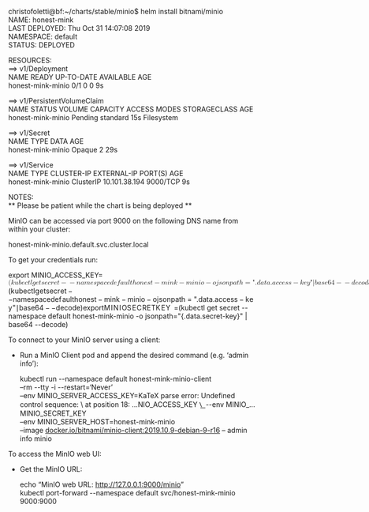 <p>christofoletti@bf:~/charts/stable/minio$ helm install bitnami/minio<br>
NAME:   honest-mink<br>
LAST DEPLOYED: Thu Oct 31 14:07:08 2019<br>
NAMESPACE: default<br>
STATUS: DEPLOYED</p>
<p>RESOURCES:<br>
==&gt; v1/Deployment<br>
NAME               READY  UP-TO-DATE  AVAILABLE  AGE<br>
honest-mink-minio  0/1    0           0          9s</p>
<p>==&gt; v1/PersistentVolumeClaim<br>
NAME               STATUS   VOLUME    CAPACITY  ACCESS MODES  STORAGECLASS  AGE<br>
honest-mink-minio  Pending  standard  15s       Filesystem</p>
<p>==&gt; v1/Secret<br>
NAME               TYPE    DATA  AGE<br>
honest-mink-minio  Opaque  2     29s</p>
<p>==&gt; v1/Service<br>
NAME               TYPE       CLUSTER-IP     EXTERNAL-IP  PORT(S)   AGE<br>
honest-mink-minio  ClusterIP  10.101.38.194         9000/TCP  9s</p>
<p>NOTES:<br>
** Please be patient while the chart is being deployed **</p>
<p>MinIO can be accessed via port 9000 on the following DNS name from within your cluster:</p>
<p>honest-mink-minio.default.svc.cluster.local</p>
<p>To get your credentials run:</p>
<p>export MINIO_ACCESS_KEY=<span class="katex--inline"><span class="katex"><span class="katex-mathml"><math><semantics><mrow><mo stretchy="false">(</mo><mi>k</mi><mi>u</mi><mi>b</mi><mi>e</mi><mi>c</mi><mi>t</mi><mi>l</mi><mi>g</mi><mi>e</mi><mi>t</mi><mi>s</mi><mi>e</mi><mi>c</mi><mi>r</mi><mi>e</mi><mi>t</mi><mo>−</mo><mo>−</mo><mi>n</mi><mi>a</mi><mi>m</mi><mi>e</mi><mi>s</mi><mi>p</mi><mi>a</mi><mi>c</mi><mi>e</mi><mi>d</mi><mi>e</mi><mi>f</mi><mi>a</mi><mi>u</mi><mi>l</mi><mi>t</mi><mi>h</mi><mi>o</mi><mi>n</mi><mi>e</mi><mi>s</mi><mi>t</mi><mo>−</mo><mi>m</mi><mi>i</mi><mi>n</mi><mi>k</mi><mo>−</mo><mi>m</mi><mi>i</mi><mi>n</mi><mi>i</mi><mi>o</mi><mo>−</mo><mi>o</mi><mi>j</mi><mi>s</mi><mi>o</mi><mi>n</mi><mi>p</mi><mi>a</mi><mi>t</mi><mi>h</mi><mo>=</mo><mi mathvariant="normal">"</mi><mrow><mi mathvariant="normal">.</mi><mi>d</mi><mi>a</mi><mi>t</mi><mi>a</mi><mi mathvariant="normal">.</mi><mi>a</mi><mi>c</mi><mi>c</mi><mi>e</mi><mi>s</mi><mi>s</mi><mo>−</mo><mi>k</mi><mi>e</mi><mi>y</mi></mrow><mi mathvariant="normal">"</mi><mi mathvariant="normal">∣</mi><mi>b</mi><mi>a</mi><mi>s</mi><mi>e</mi><mn>64</mn><mo>−</mo><mo>−</mo><mi>d</mi><mi>e</mi><mi>c</mi><mi>o</mi><mi>d</mi><mi>e</mi><mo stretchy="false">)</mo><mi>e</mi><mi>x</mi><mi>p</mi><mi>o</mi><mi>r</mi><mi>t</mi><mi>M</mi><mi>I</mi><mi>N</mi><mi>I</mi><msub><mi>O</mi><mi>S</mi></msub><mi>E</mi><mi>C</mi><mi>R</mi><mi>E</mi><msub><mi>T</mi><mi>K</mi></msub><mi>E</mi><mi>Y</mi><mo>=</mo></mrow><annotation encoding="application/x-tex">(kubectl get secret --namespace default honest-mink-minio -o jsonpath="{.data.access-key}" | base64 --decode)
   export MINIO_SECRET_KEY=</annotation></semantics></math></span><span class="katex-html" aria-hidden="true"><span class="base"><span class="strut" style="height: 1em; vertical-align: -0.25em;"></span><span class="mopen">(</span><span class="mord mathdefault" style="margin-right: 0.03148em;">k</span><span class="mord mathdefault">u</span><span class="mord mathdefault">b</span><span class="mord mathdefault">e</span><span class="mord mathdefault">c</span><span class="mord mathdefault">t</span><span class="mord mathdefault" style="margin-right: 0.01968em;">l</span><span class="mord mathdefault" style="margin-right: 0.03588em;">g</span><span class="mord mathdefault">e</span><span class="mord mathdefault">t</span><span class="mord mathdefault">s</span><span class="mord mathdefault">e</span><span class="mord mathdefault">c</span><span class="mord mathdefault" style="margin-right: 0.02778em;">r</span><span class="mord mathdefault">e</span><span class="mord mathdefault">t</span><span class="mspace" style="margin-right: 0.222222em;"></span><span class="mbin">−</span><span class="mspace" style="margin-right: 0.222222em;"></span></span><span class="base"><span class="strut" style="height: 0.88888em; vertical-align: -0.19444em;"></span><span class="mord">−</span><span class="mord mathdefault">n</span><span class="mord mathdefault">a</span><span class="mord mathdefault">m</span><span class="mord mathdefault">e</span><span class="mord mathdefault">s</span><span class="mord mathdefault">p</span><span class="mord mathdefault">a</span><span class="mord mathdefault">c</span><span class="mord mathdefault">e</span><span class="mord mathdefault">d</span><span class="mord mathdefault">e</span><span class="mord mathdefault" style="margin-right: 0.10764em;">f</span><span class="mord mathdefault">a</span><span class="mord mathdefault">u</span><span class="mord mathdefault" style="margin-right: 0.01968em;">l</span><span class="mord mathdefault">t</span><span class="mord mathdefault">h</span><span class="mord mathdefault">o</span><span class="mord mathdefault">n</span><span class="mord mathdefault">e</span><span class="mord mathdefault">s</span><span class="mord mathdefault">t</span><span class="mspace" style="margin-right: 0.222222em;"></span><span class="mbin">−</span><span class="mspace" style="margin-right: 0.222222em;"></span></span><span class="base"><span class="strut" style="height: 0.77777em; vertical-align: -0.08333em;"></span><span class="mord mathdefault">m</span><span class="mord mathdefault">i</span><span class="mord mathdefault">n</span><span class="mord mathdefault" style="margin-right: 0.03148em;">k</span><span class="mspace" style="margin-right: 0.222222em;"></span><span class="mbin">−</span><span class="mspace" style="margin-right: 0.222222em;"></span></span><span class="base"><span class="strut" style="height: 0.74285em; vertical-align: -0.08333em;"></span><span class="mord mathdefault">m</span><span class="mord mathdefault">i</span><span class="mord mathdefault">n</span><span class="mord mathdefault">i</span><span class="mord mathdefault">o</span><span class="mspace" style="margin-right: 0.222222em;"></span><span class="mbin">−</span><span class="mspace" style="margin-right: 0.222222em;"></span></span><span class="base"><span class="strut" style="height: 0.88888em; vertical-align: -0.19444em;"></span><span class="mord mathdefault">o</span><span class="mord mathdefault" style="margin-right: 0.05724em;">j</span><span class="mord mathdefault">s</span><span class="mord mathdefault">o</span><span class="mord mathdefault">n</span><span class="mord mathdefault">p</span><span class="mord mathdefault">a</span><span class="mord mathdefault">t</span><span class="mord mathdefault">h</span><span class="mspace" style="margin-right: 0.277778em;"></span><span class="mrel">=</span><span class="mspace" style="margin-right: 0.277778em;"></span></span><span class="base"><span class="strut" style="height: 1em; vertical-align: -0.25em;"></span><span class="mord">"</span><span class="mord"><span class="mord">.</span><span class="mord mathdefault">d</span><span class="mord mathdefault">a</span><span class="mord mathdefault">t</span><span class="mord mathdefault">a</span><span class="mord">.</span><span class="mord mathdefault">a</span><span class="mord mathdefault">c</span><span class="mord mathdefault">c</span><span class="mord mathdefault">e</span><span class="mord mathdefault">s</span><span class="mord mathdefault">s</span><span class="mspace" style="margin-right: 0.222222em;"></span><span class="mbin">−</span><span class="mspace" style="margin-right: 0.222222em;"></span><span class="mord mathdefault" style="margin-right: 0.03148em;">k</span><span class="mord mathdefault">e</span><span class="mord mathdefault" style="margin-right: 0.03588em;">y</span></span><span class="mord">"</span><span class="mord">∣</span><span class="mord mathdefault">b</span><span class="mord mathdefault">a</span><span class="mord mathdefault">s</span><span class="mord mathdefault">e</span><span class="mord">6</span><span class="mord">4</span><span class="mspace" style="margin-right: 0.222222em;"></span><span class="mbin">−</span><span class="mspace" style="margin-right: 0.222222em;"></span></span><span class="base"><span class="strut" style="height: 1em; vertical-align: -0.25em;"></span><span class="mord">−</span><span class="mord mathdefault">d</span><span class="mord mathdefault">e</span><span class="mord mathdefault">c</span><span class="mord mathdefault">o</span><span class="mord mathdefault">d</span><span class="mord mathdefault">e</span><span class="mclose">)</span><span class="mord mathdefault">e</span><span class="mord mathdefault">x</span><span class="mord mathdefault">p</span><span class="mord mathdefault">o</span><span class="mord mathdefault" style="margin-right: 0.02778em;">r</span><span class="mord mathdefault">t</span><span class="mord mathdefault" style="margin-right: 0.10903em;">M</span><span class="mord mathdefault" style="margin-right: 0.07847em;">I</span><span class="mord mathdefault" style="margin-right: 0.10903em;">N</span><span class="mord mathdefault" style="margin-right: 0.07847em;">I</span><span class="mord"><span class="mord mathdefault" style="margin-right: 0.02778em;">O</span><span class="msupsub"><span class="vlist-t vlist-t2"><span class="vlist-r"><span class="vlist" style="height: 0.328331em;"><span class="" style="top: -2.55em; margin-left: -0.02778em; margin-right: 0.05em;"><span class="pstrut" style="height: 2.7em;"></span><span class="sizing reset-size6 size3 mtight"><span class="mord mathdefault mtight" style="margin-right: 0.05764em;">S</span></span></span></span><span class="vlist-s">​</span></span><span class="vlist-r"><span class="vlist" style="height: 0.15em;"><span class=""></span></span></span></span></span></span><span class="mord mathdefault" style="margin-right: 0.05764em;">E</span><span class="mord mathdefault" style="margin-right: 0.07153em;">C</span><span class="mord mathdefault" style="margin-right: 0.00773em;">R</span><span class="mord mathdefault" style="margin-right: 0.05764em;">E</span><span class="mord"><span class="mord mathdefault" style="margin-right: 0.13889em;">T</span><span class="msupsub"><span class="vlist-t vlist-t2"><span class="vlist-r"><span class="vlist" style="height: 0.328331em;"><span class="" style="top: -2.55em; margin-left: -0.13889em; margin-right: 0.05em;"><span class="pstrut" style="height: 2.7em;"></span><span class="sizing reset-size6 size3 mtight"><span class="mord mathdefault mtight" style="margin-right: 0.07153em;">K</span></span></span></span><span class="vlist-s">​</span></span><span class="vlist-r"><span class="vlist" style="height: 0.15em;"><span class=""></span></span></span></span></span></span><span class="mord mathdefault" style="margin-right: 0.05764em;">E</span><span class="mord mathdefault" style="margin-right: 0.22222em;">Y</span><span class="mspace" style="margin-right: 0.277778em;"></span><span class="mrel">=</span></span></span></span></span>(kubectl get secret --namespace default honest-mink-minio -o jsonpath="{.data.secret-key}" | base64 --decode)</p>
<p>To connect to your MinIO server using a client:</p>
<ul>
<li>
<p>Run a MinIO Client pod and append the desired command (e.g. ‘admin info’):</p>
<p>kubectl run --namespace default honest-mink-minio-client <br>
–rm --tty -i --restart=‘Never’ <br>
–env MINIO_SERVER_ACCESS_KEY=<span class="katex--inline">KaTeX parse error: Undefined control sequence: \
 at position 18: …NIO_ACCESS_KEY \̲
̲   --env MINIO_…</span>MINIO_SECRET_KEY <br>
–env MINIO_SERVER_HOST=honest-mink-minio <br>
–image <a href="http://docker.io/bitnami/minio-client:2019.10.9-debian-9-r16">docker.io/bitnami/minio-client:2019.10.9-debian-9-r16</a> – admin info minio</p>
</li>
</ul>
<p>To access the MinIO web UI:</p>
<ul>
<li>
<p>Get the MinIO URL:</p>
<p>echo “MinIO web URL: <a href="http://127.0.0.1:9000/minio">http://127.0.0.1:9000/minio</a>”<br>
kubectl port-forward --namespace default svc/honest-mink-minio 9000:9000</p>
</li>
</ul>

